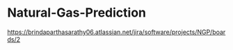 # Natural-Gas-Prediction

https://brindaparthasarathy06.atlassian.net/jira/software/projects/NGP/boards/2

